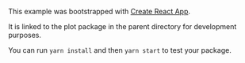 This example was bootstrapped with [Create React App](https://github.com/facebook/create-react-app).

It is linked to the plot package in the parent directory for development purposes.

You can run `yarn install` and then `yarn start` to test your package.

